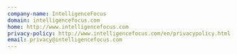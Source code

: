 ```yaml
---
company-name: IntelligenceFocus
domain: intelligencefocus.com
home: http://www.intelligencefocus.com
privacy-policy: http://www.intelligencefocus.com/en/privacypolicy.html
email: privacy@intelligencefocus.com
---
```




